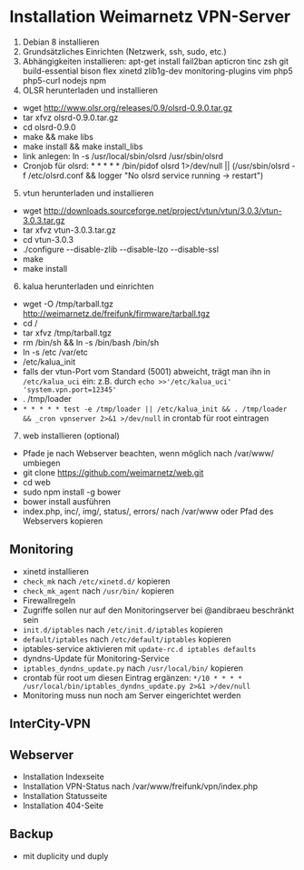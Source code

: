 # Installation Weimarnetz VPN-Server

1. Debian 8 installieren
2. Grundsätzliches Einrichten (Netzwerk, ssh, sudo, etc.)
3. Abhängigkeiten installieren: apt-get install fail2ban apticron tinc zsh git build-essential bison flex xinetd zlib1g-dev monitoring-plugins vim php5 php5-curl nodejs npm
4. OLSR herunterladen und installieren
 * wget http://www.olsr.org/releases/0.9/olsrd-0.9.0.tar.gz
 * tar xfvz olsrd-0.9.0.tar.gz
 * cd olsrd-0.9.0
 * make && make libs
 * make install && make install_libs
 * link anlegen: ln -s /usr/local/sbin/olsrd /usr/sbin/olsrd
 * Cronjob für olsrd: * * * * * /bin/pidof olsrd 1>/dev/null || (/usr/sbin/olsrd -f /etc/olsrd.conf && logger "No olsrd service running -> restart")
5. vtun herunterladen und installieren
 * wget http://downloads.sourceforge.net/project/vtun/vtun/3.0.3/vtun-3.0.3.tar.gz
 * tar xfvz vtun-3.0.3.tar.gz
 * cd vtun-3.0.3
 * ./configure --disable-zlib --disable-lzo --disable-ssl
 * make
 * make install
6. kalua herunterladen und einrichten
 * wget -O /tmp/tarball.tgz http://weimarnetz.de/freifunk/firmware/tarball.tgz
 * cd /
 * tar xfvz /tmp/tarball.tgz
 * rm /bin/sh && ln -s /bin/bash /bin/sh
 * ln -s /etc /var/etc
 * /etc/kalua_init
 * falls der vtun-Port vom Standard (5001) abweicht, trägt man ihn in ```/etc/kalua_uci``` ein: z.B. durch ```echo >>'/etc/kalua_uci' 'system.vpn.port=12345'```
 * . /tmp/loader
 * ```* * * * * test -e /tmp/loader || /etc/kalua_init && . /tmp/loader && _cron vpnserver 2>&1 >/dev/null``` in crontab für root eintragen
7. web installieren (optional)
 * Pfade je nach Webserver beachten, wenn möglich nach /var/www/ umbiegen
 * git clone https://github.com/weimarnetz/web.git
 * cd web
 * sudo npm install -g bower
 * bower install ausführen
 * index.php, inc/, img/, status/, errors/ nach /var/www oder Pfad des Webservers kopieren


Monitoring
----------
* xinetd installieren 
 * ```check_mk``` nach ```/etc/xinetd.d/``` kopieren
 * ```check_mk_agent``` nach ```/usr/bin/``` kopieren
* Firewallregeln
 * Zugriffe sollen nur auf den Monitoringserver bei @andibraeu beschränkt sein
 * ```init.d/iptables``` nach ```/etc/init.d/iptables``` kopieren
 * ```default/iptables``` nach ```/etc/default/iptables``` kopieren
 * iptables-service aktivieren mit ```update-rc.d iptables defaults```
* dyndns-Update für Monitoring-Service
 * ```iptables_dyndns_update.py``` nach ```/usr/local/bin/``` kopieren
 * crontab für root um diesen Eintrag ergänzen: ```*/10 * * * * /usr/local/bin/iptables_dyndns_update.py 2>&1 >/dev/null```
* Monitoring muss nun noch am Server eingerichtet werden

InterCity-VPN
-------------


Webserver
---------
* Installation Indexseite
* Installation VPN-Status nach /var/www/freifunk/vpn/index.php
* Installation Statusseite
* Installation 404-Seite

Backup
------
* mit duplicity und duply

